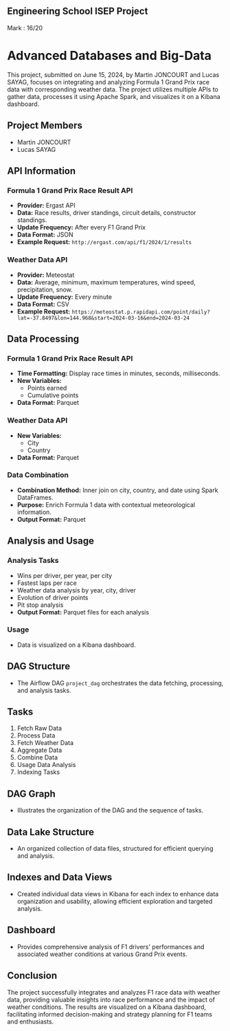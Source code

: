 ## Engineering School ISEP Project 

Mark : 16/20

# Advanced Databases and Big-Data
This project, submitted on June 15, 2024, by Martin JONCOURT and Lucas SAYAG, focuses on integrating and analyzing Formula 1 Grand Prix race data with corresponding weather data. The project utilizes multiple APIs to gather data, processes it using Apache Spark, and visualizes it on a Kibana dashboard.

## Project Members
- Martin JONCOURT
- Lucas SAYAG

## API Information
### Formula 1 Grand Prix Race Result API
- **Provider:** Ergast API
- **Data:** Race results, driver standings, circuit details, constructor standings.
- **Update Frequency:** After every F1 Grand Prix
- **Data Format:** JSON
- **Example Request:** `http://ergast.com/api/f1/2024/1/results`

### Weather Data API
- **Provider:** Meteostat
- **Data:** Average, minimum, maximum temperatures, wind speed, precipitation, snow.
- **Update Frequency:** Every minute
- **Data Format:** CSV
- **Example Request:** `https://meteostat.p.rapidapi.com/point/daily?lat=-37.8497&lon=144.968&start=2024-03-16&end=2024-03-24`

## Data Processing
### Formula 1 Grand Prix Race Result API
- **Time Formatting:** Display race times in minutes, seconds, milliseconds.
- **New Variables:**
  - Points earned
  - Cumulative points
- **Data Format:** Parquet

### Weather Data API
- **New Variables:**
  - City
  - Country
- **Data Format:** Parquet

### Data Combination
- **Combination Method:** Inner join on city, country, and date using Spark DataFrames.
- **Purpose:** Enrich Formula 1 data with contextual meteorological information.
- **Output Format:** Parquet

## Analysis and Usage
### Analysis Tasks
- Wins per driver, per year, per city
- Fastest laps per race
- Weather data analysis by year, city, driver
- Evolution of driver points
- Pit stop analysis
- **Output Format:** Parquet files for each analysis

### Usage
- Data is visualized on a Kibana dashboard.

## DAG Structure
- The Airflow DAG `project_dag` orchestrates the data fetching, processing, and analysis tasks.

## Tasks
1. Fetch Raw Data
2. Process Data
3. Fetch Weather Data
4. Aggregate Data
5. Combine Data
6. Usage Data Analysis
7. Indexing Tasks

## DAG Graph
- Illustrates the organization of the DAG and the sequence of tasks.

## Data Lake Structure
- An organized collection of data files, structured for efficient querying and analysis.

## Indexes and Data Views
- Created individual data views in Kibana for each index to enhance data organization and usability, allowing efficient exploration and targeted analysis.

## Dashboard
- Provides comprehensive analysis of F1 drivers' performances and associated weather conditions at various Grand Prix events.

## Conclusion
The project successfully integrates and analyzes F1 race data with weather data, providing valuable insights into race performance and the impact of weather conditions. The results are visualized on a Kibana dashboard, facilitating informed decision-making and strategy planning for F1 teams and enthusiasts.

